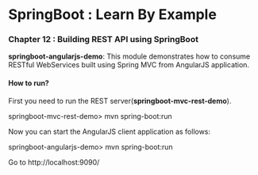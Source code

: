 # SpringBoot : Learn By Example


### Chapter 12 : Building REST API using SpringBoot

**springboot-angularjs-demo**: This module demonstrates how to consume RESTful WebServices built using Spring MVC from AngularJS application.

#### How to run?

First you need to run the REST server(**springboot-mvc-rest-demo**).

springboot-mvc-rest-demo> mvn spring-boot:run


Now you can start the AngularJS client application as follows:

springboot-angularjs-demo> mvn spring-boot:run

Go to http://localhost:9090/
